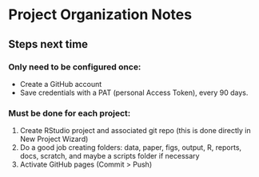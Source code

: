 # Project Organization Notes


## Steps next time
### Only need to be configured once: 
- Create a GitHub account
- Save credentials with a PAT (personal Access Token), every 90 days.

### Must be done for each project:
1. Create RStudio project and associated git repo (this is done directly in New Project Wizard)
2. Do a good job creating folders: data, paper, figs, output, R, reports, docs, scratch, and maybe a scripts folder if necessary
3. Activate GitHub pages (Commit > Push)


